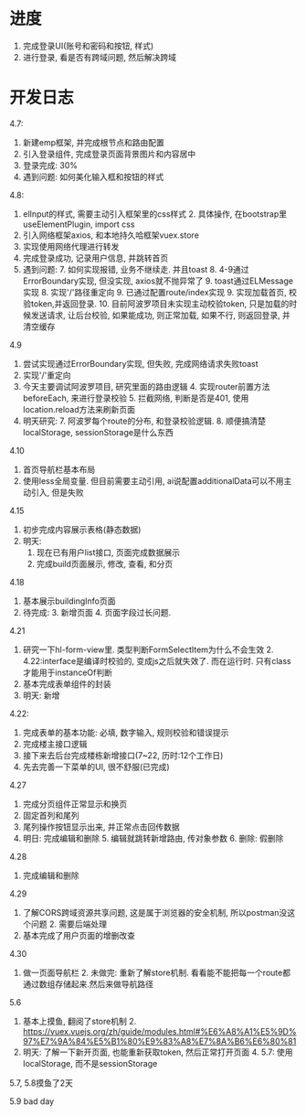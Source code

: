 # 进度
1. 完成登录UI(账号和密码和按钮, 样式)
2. 进行登录, 看是否有跨域问题, 然后解决跨域

# 开发日志
4.7:
1. 新建emp框架, 并完成根节点和路由配置
2. 引入登录组件, 完成登录页面背景图片和内容居中
3. 登录完成: 30%
4. 遇到问题: 如何美化输入框和按钮的样式

4.8:
1. elInput的样式, 需要主动引入框架里的css样式
   2. 具体操作, 在bootstrap里useElementPlugin, import css
3. 引入网络框架axios, 和本地持久哈框架vuex.store
4. 实现使用网络代理进行转发
5. 完成登录成功, 记录用户信息, 并跳转首页
6. 遇到问题:
   7. 如何实现报错, 业务不继续走. 并且toast
      8. 4-9通过ErrorBoundary实现, 但没实现, axios就不抛异常了
      9. toast通过ELMessage实现
   8. 实现'/'路径重定向
      9. 已通过配置route/index实现
   9. 实现加载首页, 校验token,并返回登录.
      10. 目前阿波罗项目未实现主动校验token, 只是加载的时候发送请求, 让后台校验, 如果能成功, 则正常加载, 如果不行, 则返回登录, 并清空缓存

4.9
1. 尝试实现通过ErrorBoundary实现, 但失败, 完成网络请求失败toast
2. 实现'/'重定向
3. 今天主要调试阿波罗项目, 研究里面的路由逻辑
   4. 实现router前置方法beforeEach, 来进行登录校验
   5. 拦截网络, 判断是否是401, 使用location.reload方法来刷新页面
6. 明天研究:
   7. 阿波罗每个route的分布, 和登录校验逻辑.
   8. 顺便搞清楚localStorage, sessionStorage是什么东西

4.10
1. 首页导航栏基本布局
2. 使用less全局变量. 但目前需要主动引用, ai说配置additionalData可以不用主动引入, 但是失败

4.15
1. 初步完成内容展示表格(静态数据)
2. 明天: 
   1. 现在已有用户list接口, 页面完成数据展示
   4. 完成build页面展示, 修改, 查看, 和分页

4.18
1. 基本展示buildingInfo页面
2. 待完成:
   3. 新增页面
   4. 页面字段过长问题.

4.21
1. 研究一下hl-form-view里. 类型判断FormSelectItem为什么不会生效
   2. 4.22:interface是编译时校验的, 变成js之后就失效了. 而在运行时. 只有class才能用于instanceOf判断
2. 基本完成表单组件的封装
3. 明天: 新增

4.22:
1. 完成表单的基本功能: 必填, 数字输入, 规则校验和错误提示
2. 完成楼主接口逻辑
3. 接下来去后台完成楼栋新增接口(7~22, 历时:12个工作日)
4. 先去完善一下菜单的UI, 很不舒服(已完成)

4.27
1. 完成分页组件正常显示和换页
2. 固定首列和尾列
3. 尾列操作按钮显示出来, 并正常点击回传数据
4. 明日: 完成编辑和删除
   5. 编辑就跳转新增路由, 传对象参数
   6. 删除: 假删除

4.28
1. 完成编辑和删除

4.29
1. 了解CORS跨域资源共享问题, 这是属于浏览器的安全机制, 所以postman没这个问题
   2. 需要后端处理
3. 基本完成了用户页面的增删改查

4.30
1. 做一页面导航栏
   2. 未做完: 重新了解store机制. 看看能不能把每一个route都通过数组存储起来.然后来做导航路径

5.6
1. 基本上摸鱼, 翻阅了store机制
   2. https://vuex.vuejs.org/zh/guide/modules.html#%E6%A8%A1%E5%9D%97%E7%9A%84%E5%B1%80%E9%83%A8%E7%8A%B6%E6%80%81
3. 明天: 了解一下新开页面, 也能重新获取token, 然后正常打开页面
   4. 5.7: 使用localStorage, 而不是sessionStorage

5.7, 5.8摸鱼了2天

5.9 bad day

